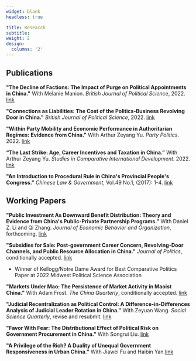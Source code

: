 ```yaml
---
widget: blank
headless: true

title: Research
subtitle:
weight: 2
design:
  columns: '2'
---
```


## Publications

**"The Decline of Factions: The Impact of Purge on Political Appointments in China."** With Melanie Manion. *British Journal of Political Science*, 2022. [link](https://www.cambridge.org/core/journals/british-journal-of-political-science/article/decline-of-factions-the-impact-of-a-broad-purge-on-political-decision-making-in-china/F7DE172435D36DABBA3B51A26BC692EA)

**"Connections as Liabilities: The Cost of the Politics-Business Revolving Door in China."** *British Journal of Political Science*, 2022. [link](https://www.cambridge.org/core/journals/british-journal-of-political-science/article/connections-as-liabilities-the-cost-of-the-politicsbusiness-revolving-door-in-china/3E0CA07D3A4DF1369A1D00078492ABE3)

**"Within Party Mobility and Economic Performance in Authoritarian Regimes: Evidence from China."** With Arthur Zeyang Yu. *Party Politics*. 2022. [link](https://journals.sagepub.com/doi/abs/10.1177/13540688221122345)

**“The Last Strike: Age, Career Incentives and Taxation in China.”** With Arthur Zeyang Yu. *Studies in Comparative International Development*. 2022. [link](https://link.springer.com/article/10.1007/s12116-022-09356-x)
 
**"An Introduction to Procedural Rule in China's Provincial People's Congress."** *Chinese Law \& Government*,  Vol.49 No.1, (2017): 1-4. [link](http://www.tandfonline.com/doi/full/10.1080/00094609.2017.1251771)

## Working Papers

**"Public Investment As Downward Benefit Distribution: Theory and Evidence from China's Public-Private Partnership Programs."** With Daniel Z. Li and Qi Zhang. *Journal of Economic Behavior and Organization*, forthcoming. [link](https://papers.ssrn.com/sol3/papers.cfm?abstract_id=3893272)

**"Subsidies for Sale: Post-government Career Concern, Revolving-Door Channels, and Public Resource Allocation in China."** *Journal of Politics*, conditionally accepted. [link](https://papers.ssrn.com/sol3/papers.cfm?abstract_id=3839170)
- Winner of Kellogg/Notre Dame Award for Best Comparative Politics Paper at 2022 Midwest Political Science Association

**"Markets Under Mao: The Persistence of Market Activity in Maoist China."** With Adam Frost. *The China Quarterly*, conditionally accepted. [link](https://www.dropbox.com/s/fnk9xi11ssejcwm/Markets_Under_Mao.pdf?dl=0)

**"Judicial Recentralization as Political Control:
A Difference-in-Differences Analysis of Judicial Leader Rotation in China."** With Zeyuan Wang. *Social Science Quarterly*, revise and resubmit. [link](https://papers.ssrn.com/sol3/papers.cfm?abstract_id=3884714)

**"Favor With Fear: The Distributional Effect of Political Risk on Government Procurement in China."** With Songrui Liu. [link](https://papers.ssrn.com/sol3/papers.cfm?abstract_id=4338925)


**"A Privilege of the Rich? A Duality of Unequal Government Responsiveness in Urban China."** With Jiawei Fu and Haibin Yan.[link](https://papers.ssrn.com/sol3/papers.cfm?abstract_id=4253200)












